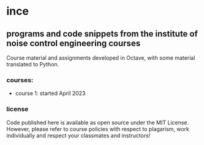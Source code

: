# ince
## programs and code snippets from the institute of noise control engineering courses

Course material and assignments developed in Octave, with some material translated to Python.

### courses:
- course 1: started April 2023

### license
Code published here is available as open source under the MIT License.
However, please refer to course policies with respect to plagarism, 
work individually and respect your classmates and instructors!